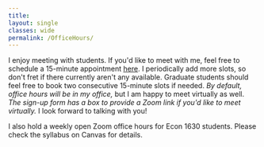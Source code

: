 ```yaml
---
title: 
layout: single
classes: wide
permalink: /OfficeHours/
---
```

I enjoy meeting with students. If you'd like to meet with me, feel free to schedule a 15-minute appointment [here](https://calendar.app.google/ng9bAncJt3aeAPNv6). I periodically add more slots, so don't fret if there currently aren't any available. Graduate students should feel free to book two consecutive 15-minute slots if needed. *By default, office hours will be in my office,* but I am happy to meet virtually as well. *The sign-up form has a box to provide a Zoom link if you'd like to meet virtually.* I look forward to talking with you!

I also hold a weekly open Zoom office hours for Econ 1630 students. Please check the syllabus on Canvas for details. 
